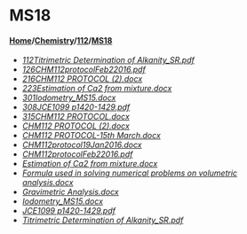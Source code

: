 # MS18
#### [Home](../../..)/[Chemistry](../..)/[112](..)/[MS18]()
- [_112Titrimetric Determination of Alkanity_SR.pdf_](112Titrimetric%20Determination%20of%20Alkanity_SR.pdf)
- [_126CHM112protocolFeb22016.pdf_](126CHM112protocolFeb22016.pdf)
- [_216CHM112 PROTOCOL (2).docx_](216CHM112%20PROTOCOL%20(2).docx)
- [_223Estimation of Ca2 from mixture.docx_](223Estimation%20of%20Ca2%20from%20mixture.docx)
- [_301Iodometry_MS15.docx_](301Iodometry_MS15.docx)
- [_308JCE1099 p1420-1429.pdf_](308JCE1099%20p1420-1429.pdf)
- [_315CHM112 PROTOCOL.docx_](315CHM112%20PROTOCOL.docx)
- [_CHM112 PROTOCOL (2).docx_](CHM112%20PROTOCOL%20(2).docx)
- [_CHM112 PROTOCOL-15th March.docx_](CHM112%20PROTOCOL-15th%20March.docx)
- [_CHM112protocol19Jan2016.docx_](CHM112protocol19Jan2016.docx)
- [_CHM112protocolFeb22016.pdf_](CHM112protocolFeb22016.pdf)
- [_Estimation of Ca2 from mixture.docx_](Estimation%20of%20Ca2%20from%20mixture.docx)
- [_Formula used in solving numerical problems on volumetric analysis.docx_](Formula%20used%20in%20solving%20numerical%20problems%20on%20volumetric%20analysis.docx)
- [_Gravimetric Analysis.docx_](Gravimetric%20Analysis.docx)
- [_Iodometry_MS15.docx_](Iodometry_MS15.docx)
- [_JCE1099 p1420-1429.pdf_](JCE1099%20p1420-1429.pdf)
- [_Titrimetric Determination of Alkanity_SR.pdf_](Titrimetric%20Determination%20of%20Alkanity_SR.pdf)
